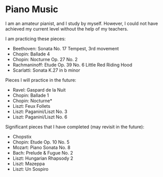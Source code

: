 # Piano Music

I am an amateur pianist, and I study by myself.
However, I could not have achieved my current level without the help of my teachers.

I am practicing these pieces:

* Beethoven: Sonata No. 17 Tempest, 3rd movement
* Chopin: Ballade 4
* Chopin: Nocturne Op. 27 No. 2
* Rachmaninoff: Etude Op. 39 No. 6 Little Red Riding Hood
* Scarlatti: Sonata K.27 in b minor

Pieces I will practice in the future:

* Ravel: Gaspard de la Nuit
* Chopin: Ballade 1
* Chopin: Nocturne*
* Liszt: Feux Follets
* Liszt: Paganini/Liszt No. 3
* Liszt: Paganini/Liszt No. 6

Significant pieces that I have completed (may revisit in the future):

* Chopstix
* Chopin: Etude Op. 10 No. 5
* Mozart: Piano Sonata No. 8
* Bach: Prelude & Fugue No. 2
* Liszt: Hungarian Rhapsody 2
* Liszt: Mazeppa
* Liszt: Un Sospiro
